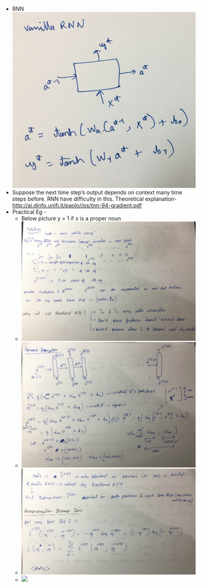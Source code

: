 * RNN
![](images/IMG_2179.jpg)
* Suppose the next time step’s output depends on context many time steps before. RNN have difficulty in this. Theoretical explanation-
http://ai.dinfo.unifi.it/paolo//ps/tnn-94-gradient.pdf
* Practical Eg -
  * Below picture y<t> = 1 if x<t> is a proper noun
  * ![](images/tmp1.jpg)
  * ![](images/tmp2.jpg)
  * ![](images/tmp3.jpg)
  * ![](images/tmp4.jpg)
